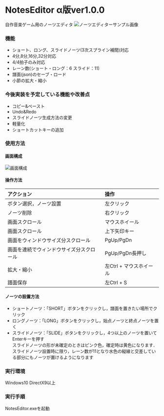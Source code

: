 # NotesEditor α版ver1.0.0
自作音楽ゲーム用のノーツエディタ
![ノーツエディターサンプル画像](https://user-images.githubusercontent.com/83057130/137940970-50f5d995-4bbe-4da6-a6aa-f0db82057254.PNG)
### 機能
+ ショート、ロング、スライドノーツ(3次スプライン補間)対応
+ 4分,8分,16分,32分対応
+ 4/4拍子のみ対応
+ レーン数(ショート・ロング：6 スライド：11)
+ 譜面(json)のセーブ・ロード
+ 小節の拡大・縮小
### 今後実装を予定している機能や改善点
+ コピー&ペースト
+ Undo&Redo
+ スライドノーツ生成方法の変更
+ 軽量化
+ ショートカットキーの追加
### 使用方法
#### 画面構成
![画面構成](https://user-images.githubusercontent.com/83057130/137941139-2955bd59-ce60-4e78-8b2e-d8ae2547e874.png)
#### 操作方法
| アクション | 操作 |
| :--- | :--- |
| ボタン選択，ノーツ設置 | 左クリック |
| ノーツ削除 | 右クリック |
| 画面スクロール | マウスホイール |
| 画面スクロール | 上下矢印キー |
| 画面をウィンドウサイズ分スクロール | PgUp/PgDn |
| 画面を連続でウィンドウサイズ分スクロール | PgUp/PgDn長押し| 
| 拡大・縮小| 左Ctrl + マウスホイール |
| 譜面保存 | 左Ctrl + S |
#### ノーツの設置方法
- ショートノーツ：「SHORT」ボタンをクリックし，譜面を置きたい場所でクリック
- ロングノーツ：「LONG」ボタンをクリックし，始点ノーツと終点ノーツを置く
- スライドノーツ：「SLIDE」ボタンをクリックし，4つ以上のノーツを置いてEnterキーを押す <br>
スライドノーツの形が未確定のときはピンク色，確定時は黄色になります．<br>
スライドノーツ設置時に限り，レーン数が11となり水色の縦線と交差している部分にもノーツが置けるようになります
### 実行環境
Windows10 DirectX9以上
### 実行手順
NotesEditor.exeを起動
